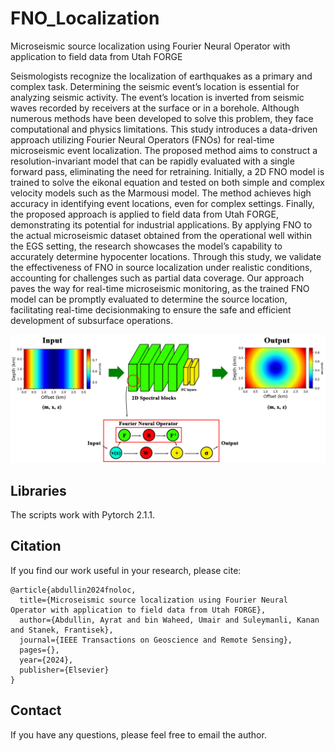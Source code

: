 # FNO_Localization
Microseismic source localization using Fourier Neural Operator with application to field data from Utah FORGE

Seismologists recognize the localization of earthquakes as a primary and complex task. Determining the seismic event’s location is essential for analyzing seismic activity. The event’s location is inverted from seismic waves recorded by receivers at the surface or in a borehole. Although numerous methods have been developed to solve this problem, they face computational and physics limitations. This study introduces a data-driven approach utilizing Fourier Neural Operators (FNOs) for real-time microseismic event localization. The proposed method aims to construct a resolution-invariant model that can be rapidly evaluated with a single forward pass, eliminating the need for retraining. Initially, a 2D FNO model is trained to solve the eikonal equation and tested on both simple and complex velocity models such as the Marmousi model. The method achieves high accuracy in identifying event locations, even for complex settings. Finally, the proposed approach is applied to field data from Utah FORGE, demonstrating its potential for industrial applications. By applying FNO to the actual microseismic dataset obtained from the operational well within the EGS setting, the research showcases the model’s capability to accurately determine hypocenter locations. Through this study, we validate the effectiveness of FNO in source localization under realistic conditions, accounting for challenges such as partial data coverage. Our approach paves the way for real-time microseismic monitoring, as the trained FNO model can be promptly evaluated to determine the source location, facilitating real-time decisionmaking to ensure the safe and efficient development of subsurface operations.

![Method](https://github.com/ayratabd/FNO_Localization/blob/master/FNO.png)

## Libraries
The scripts work with Pytorch 2.1.1.


## Citation
If you find our work useful in your research, please cite:
```
@article{abdullin2024fnoloc,
  title={Microseismic source localization using Fourier Neural Operator with application to field data from Utah FORGE},
  author={Abdullin, Ayrat and bin Waheed, Umair and Suleymanli, Kanan and Stanek, Frantisek},
  journal={IEEE Transactions on Geoscience and Remote Sensing},
  pages={},
  year={2024},
  publisher={Elsevier}
}
```

## Contact
If you have any questions, please feel free to email the author.
